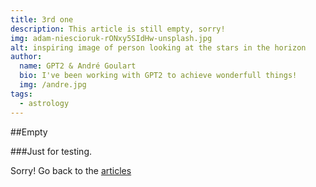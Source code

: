 ```yaml
---
title: 3rd one
description: This article is still empty, sorry!
img: adam-niescioruk-rONxy5SIdHw-unsplash.jpg
alt: inspiring image of person looking at the stars in the horizon
author: 
  name: GPT2 & André Goulart
  bio: I've been working with GPT2 to achieve wonderfull things!
  img: /andre.jpg
tags: 
  - astrology
---
```


##Empty

###Just for testing.

Sorry!
Go back to the [articles](/articles)